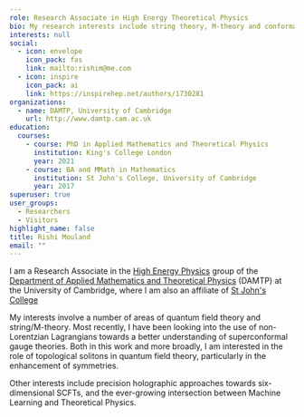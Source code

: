 ```yaml
---
role: Research Associate in High Energy Theoretical Physics
bio: My research interests include string theory, M-theory and conformal field theory
interests: null
social:
  - icon: envelope
    icon_pack: fas
    link: mailto:rishim@me.com
  - icon: inspire
    icon_pack: ai
    link: https://inspirehep.net/authors/1730281
organizations:
  - name: DAMTP, University of Cambridge
    url: http://www.damtp.cam.ac.uk
education:
  courses:
    - course: PhD in Applied Mathematics and Theoretical Physics
      institution: King's College London
      year: 2021
    - course: BA and MMath in Mathematics
      institution: St John's College, University of Cambridge
      year: 2017
superuser: true
user_groups:
  - Researchers
  - Visitors
highlight_name: false
title: Rishi Mouland
email: ""
---
```

I am a Research Associate in the [High Energy Physics](http://www.damtp.cam.ac.uk/research/hep/) group of the [Department of Applied Mathematics and Theoretical Physics](http://www.damtp.cam.ac.uk) (DAMTP) at the University of Cambridge, where I am also an affiliate of [St John's College](https://www.joh.cam.ac.uk)

My interests involve a number of areas of quantum field theory and string/M-theory. Most recently, I have been looking into the use of non-Lorentzian Lagrangians towards a better understanding of superconformal gauge theories. Both in this work and more broadly, I am interested in the role of topological solitons in quantum field theory, particularly in the enhancement of symmetries.

Other interests include precision holographic approaches towards six-dimensional SCFTs, and the ever-growing intersection between Machine Learning and Theoretical Physics.
